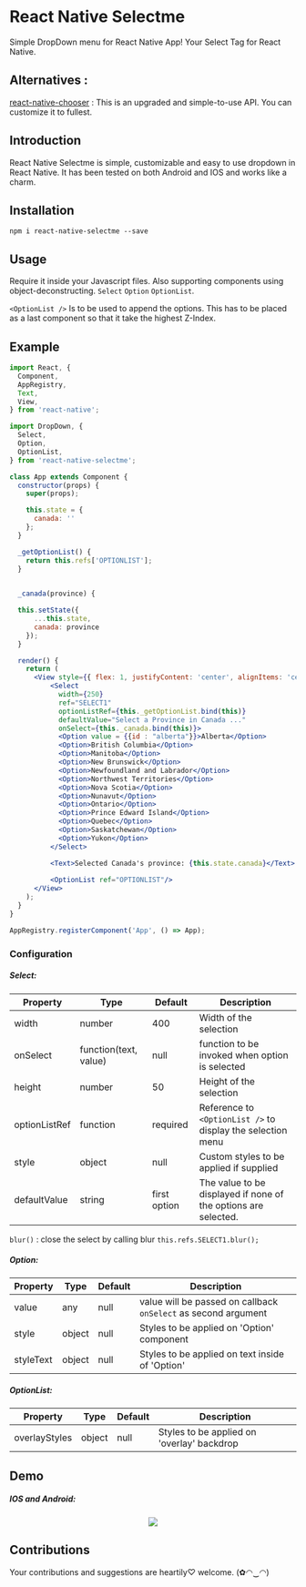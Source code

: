
# React Native Selectme
Simple DropDown menu for React Native App! Your Select Tag for React Native. 


## Alternatives :

[react-native-chooser](https://github.com/gs-akhan/react-native-chooser) : This is an upgraded and simple-to-use API. You can customize it to fullest.


## Introduction

React Native Selectme is simple, customizable and easy to use dropdown in React Native. It has been tested on both Android and IOS and works like a charm. 

## Installation
```
npm i react-native-selectme --save
```

## Usage
Require it inside your Javascript files. Also supporting components using object-deconstructing. 
```Select``` ```Option``` ```OptionList```.

```<OptionList />``` Is to be used to append the options. This has to be placed as a last component so that it take the highest Z-Index.

## Example

```jsx
import React, {
  Component,
  AppRegistry,
  Text,
  View,
} from 'react-native';

import DropDown, {
  Select,
  Option,
  OptionList,
} from 'react-native-selectme';

class App extends Component {
  constructor(props) {
    super(props);

    this.state = {
      canada: ''
    };
  }

  _getOptionList() {
    return this.refs['OPTIONLIST'];
  }

  
  _canada(province) {

  this.setState({
      ...this.state,
      canada: province
    });
  }

  render() {
    return (
      <View style={{ flex: 1, justifyContent: 'center', alignItems: 'center' }}>
          <Select
            width={250}
            ref="SELECT1"
            optionListRef={this._getOptionList.bind(this)}
            defaultValue="Select a Province in Canada ..."
            onSelect={this._canada.bind(this)}>
            <Option value = {{id : "alberta"}}>Alberta</Option>
            <Option>British Columbia</Option>
            <Option>Manitoba</Option>
            <Option>New Brunswick</Option>
            <Option>Newfoundland and Labrador</Option>
            <Option>Northwest Territories</Option>
            <Option>Nova Scotia</Option>
            <Option>Nunavut</Option>
            <Option>Ontario</Option>
            <Option>Prince Edward Island</Option>
            <Option>Quebec</Option>
            <Option>Saskatchewan</Option>
            <Option>Yukon</Option>
          </Select>

          <Text>Selected Canada's province: {this.state.canada}</Text>
          
          <OptionList ref="OPTIONLIST"/>
      </View>
    );
  }
}

AppRegistry.registerComponent('App', () => App);


```

### Configuration

##### Select:
| Property | Type | Default | Description |
|---------------|----------|--------------|----------------------------------------------------------------|
| width | number | 400 | Width of the selection |
| onSelect | function(text, value) | null | function to be invoked when option is selected |
| height | number | 50 | Height of the selection |
| optionListRef | function | required | Reference to ```<OptionList />``` to display the selection menu |
| style | object | null | Custom styles to be applied if supplied |
| defaultValue | string | first option | The value to be displayed if none of the options are selected. |

```blur()``` : close the select by calling blur ```this.refs.SELECT1.blur();```


##### Option:

| Property | Type | Default | Description |
|-----------|--------|---------|--------------------------------------------|
| value | any |  null | value will be passed on callback `onSelect` as second argument  |
| style | object | null | Styles to be applied on 'Option' component |
| styleText | object |  null | Styles to be applied on text inside of 'Option'  |


##### OptionList:

| Property | Type | Default | Description |
|-----------|--------|---------|--------------------------------------------|
| overlayStyles | object | null | Styles to be applied on 'overlay' backdrop |


## Demo
#####  IOS and Android:
<p align="center">
    <img src ="https://raw.githubusercontent.com/gs-akhan/react-native-select/master/dropdown-both.gif" />
</p>

## Contributions
Your contributions and suggestions are heartily♡ welcome. (✿◠‿◠)
